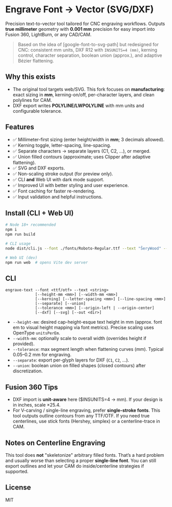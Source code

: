 
# Engrave Font → Vector (SVG/DXF)

Precision text-to-vector tool tailored for CNC engraving workflows. 
Outputs **true millimeter** geometry with **0.001 mm** precision for easy import into Fusion 360, LightBurn, or any CAD/CAM.

> Based on the idea of [google-font-to-svg-path] but redesigned for CNC: consistent mm units, DXF R12 with `INSUNITS=4 (mm)`, kerning control, character separation, boolean union (approx.), and adaptive Bézier flattening.

## Why this exists
- The original tool targets web/SVG. This fork focuses on **manufacturing**: exact sizing in **mm**, kerning-on/off, per-character layers, and clean polylines for CAM.
- DXF export writes **POLYLINE/LWPOLYLINE** with mm units and configurable tolerance.

## Features
- ✅ Millimeter-first sizing (enter height/width in **mm**; 3 decimals allowed).
- ✅ Kerning toggle, letter-spacing, line-spacing.
- ✅ Separate characters → separate layers (C1, C2, ...), or merged.
- ✅ Union filled contours (approximate; uses Clipper after adaptive flattening).
- ✅ SVG and DXF exports.
- ✅ Non-scaling stroke output (for preview only).
- ✅ CLI **and** Web UI with dark mode support.
- ✅ Improved UI with better styling and user experience.
- ✅ Font caching for faster re-rendering.
- ✅ Input validation and helpful instructions.

## Install (CLI + Web UI)
```bash
# Node 18+ recommended
npm i
npm run build

# CLI usage
node dist/cli.js --font ./fonts/Roboto-Regular.ttf --text "ŠeryWood" --height-mm 12.5 --out out --dxf --svg --tolerance 0.05

# Web UI (dev)
npm run web  # opens Vite dev server
```

## CLI
```
engrave-text --font <ttf/otf> --text <string>
             [--height-mm <mm>] [--width-mm <mm>]
             [--kerning] [--letter-spacing <mm>] [--line-spacing <mm>]
             [--separate] [--union]
             [--tolerance <mm>] [--origin-left | --origin-center]
             [--dxf] [--svg] [--out <dir>]
```
- `--height-mm`: desired cap-height-esque text height in mm (approx. font em to visual height mapping via font metrics). Precise scaling uses OpenType `unitsPerEm`.  
- `--width-mm`: optionally scale to overall width (overrides height if provided).
- `--tolerance`: max segment length when flattening curves (mm). Typical 0.05–0.2 mm for engraving.
- `--separate`: export per-glyph layers for DXF (`C1`, `C2`, …).
- `--union`: boolean union on filled shapes (closed contours) after discretization.

## Fusion 360 Tips
- DXF import is **unit-aware** here ($INSUNITS=4 → mm). If your design is in inches, scale ×25.4.
- For V-carving / single-line engraving, prefer **single-stroke fonts**. This tool outputs outline contours from any TTF/OTF. If you need true centerlines, use stick fonts (Hershey, simplex) or a centerline-trace in CAM.

## Notes on Centerline Engraving
This tool does **not** "skeletonize" arbitrary filled fonts. That’s a hard problem and usually worse than selecting a proper **single-line font**. You can still export outlines and let your CAM do inside/centerline strategies if supported.

## License
MIT
